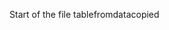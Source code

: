 Start of the file tablefromdatacopied
<!-- AIGenPromptStart(tablefromdatacopied)
Make a markdown table from the data, with columns "Name" and "Profession".
AIGenCommand(tablefromdatacopied)
-f -m copy tablefromdata.md
AIGenPromptEnd(tablefromdatacopied) -->
